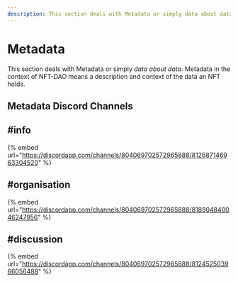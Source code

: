 ```yaml
---
description: This section deals with Metadata or simply data about data.
---
```


# Metadata

This section deals with Metadata or simply _data about data_. Metadata in the context of NFT-DAO means a description and context of the data an NFT holds. 

## Metadata Discord Channels

## \#info

{% embed url="https://discordapp.com/channels/804069702572965888/812687146963304520" %}

## \#organisation

{% embed url="https://discordapp.com/channels/804069702572965888/818904840046247956" %}

## \#discussion

{% embed url="https://discordapp.com/channels/804069702572965888/812452503966056488" %}





